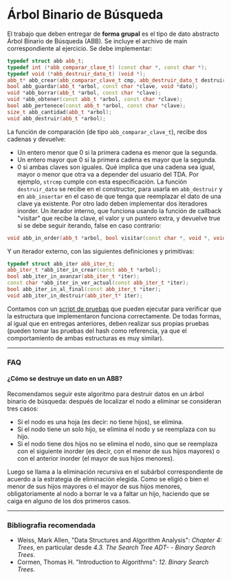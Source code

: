 # **Árbol Binario de Búsqueda**

El trabajo que deben entregar de **forma grupal** es el tipo de dato abstracto Árbol Binario de Búsqueda (ABB). Se incluye el archivo de main correspondiente al ejercicio. Se debe implementar:

``` cpp
typedef struct abb abb_t;
typedef int (*abb_comparar_clave_t) (const char *, const char *);
typedef void (*abb_destruir_dato_t) (void *);
abb_t* abb_crear(abb_comparar_clave_t cmp, abb_destruir_dato_t destruir_dato);
bool abb_guardar(abb_t *arbol, const char *clave, void *dato);
void *abb_borrar(abb_t *arbol, const char *clave);
void *abb_obtener(const abb_t *arbol, const char *clave);
bool abb_pertenece(const abb_t *arbol, const char *clave);
size_t abb_cantidad(abb_t *arbol);
void abb_destruir(abb_t *arbol);
```
La función de comparación (de tipo `abb_comparar_clave_t`), recibe dos cadenas y devuelve:
* Un entero menor que 0 si la primera cadena es menor que la segunda.
* Un entero mayor que 0 si la primera cadena es mayor que la segunda.
* 0 si ambas claves son iguales.
Qué implica que una cadena sea igual, mayor o menor que otra va a depender del usuario del TDA.
Por ejemplo, `strcmp` cumple con esta especificación.
La función `destruir_dato` se recibe en el constructor, para usarla en `abb_destruir` y en `abb_insertar` en el caso de que tenga que reemplazar el dato de una clave ya existente.
Por otro lado deben implementar dos iteradores inorder.
Un iterador interno, que funciona usando la función de callback "visitar" que recibe la clave, el valor y un puntero extra, y devuelve true si se debe seguir iterando, false en caso contrario:
```cpp
void abb_in_order(abb_t *arbol, bool visitar(const char *, void *, void *), void *extra);
```

Y un iterador externo, con las siguientes definiciones y primitivas:

```cpp
typedef struct abb_iter abb_iter_t;
abb_iter_t *abb_iter_in_crear(const abb_t *arbol);
bool abb_iter_in_avanzar(abb_iter_t *iter);
const char *abb_iter_in_ver_actual(const abb_iter_t *iter);
bool abb_iter_in_al_final(const abb_iter_t *iter);
void abb_iter_in_destruir(abb_iter_t* iter);
```
Contamos con un [script de pruebas](https://github.com/algoritmos-rw/algo2_abb_test/releases) que pueden ejecutar para verificar que la estructura que implementaron funciona correctamente. De todas formas, al igual que en entregas anteriores, deben realizar sus propias pruebas (pueden tomar las pruebas del hash como referencia, ya que el comportamiento de ambas estructuras es muy similar).

---
### FAQ
#### ¿Cómo se destruye un dato en un ABB?
Recomendamos seguir este algoritmo para destruir datos en un árbol binario de búsqueda: después de localizar el nodo a eliminar se consideran tres casos:
   - Si el nodo es una hoja (es decir: no tiene hijos), se elimina.
   - Si el nodo tiene un solo hijo, se elimina el nodo y se reemplaza con su hijo.
   - Si el nodo tiene dos hijos no se elimina el nodo, sino que se reemplaza con el siguiente inorder (es decir, con el menor de sus hijos mayores) o con el anterior inorder (el mayor de sus hijos menores).

Luego se llama a la eliminación recursiva en el subárbol correspondiente de acuerdo a la estrategia de eliminación elegida. Como se eligió o bien el menor de sus hijos mayores o el mayor de sus hijos menores, obligatoriamente al nodo a borrar le va a faltar un hijo, haciendo que se caiga en alguno de los dos primeros casos.

---
### Bibliografia recomendada
* Weiss, Mark Allen, "Data Structures and Algorithm Analysis": *Chapter 4: Trees*, en particular desde *4.3. The Search Tree ADT- - Binary Search Trees*.
* Cormen, Thomas H. "Introduction to Algorithms": *12. Binary Search Trees*.